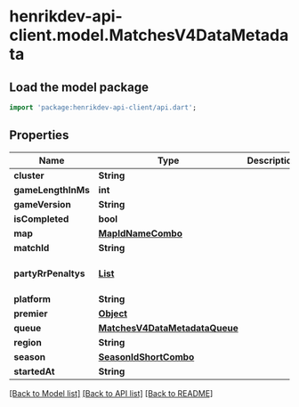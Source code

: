 # henrikdev-api-client.model.MatchesV4DataMetadata

## Load the model package
```dart
import 'package:henrikdev-api-client/api.dart';
```

## Properties
Name | Type | Description | Notes
------------ | ------------- | ------------- | -------------
**cluster** | **String** |  | [optional] 
**gameLengthInMs** | **int** |  | 
**gameVersion** | **String** |  | 
**isCompleted** | **bool** |  | 
**map** | [**MapIdNameCombo**](MapIdNameCombo.md) |  | 
**matchId** | **String** |  | 
**partyRrPenaltys** | [**List<MatchesV4DataMetadataPartyRRPenalty>**](MatchesV4DataMetadataPartyRRPenalty.md) |  | [default to const []]
**platform** | **String** |  | 
**premier** | [**Object**](.md) |  | [optional] 
**queue** | [**MatchesV4DataMetadataQueue**](MatchesV4DataMetadataQueue.md) |  | 
**region** | **String** |  | [optional] 
**season** | [**SeasonIdShortCombo**](SeasonIdShortCombo.md) |  | 
**startedAt** | **String** |  | 

[[Back to Model list]](../README.md#documentation-for-models) [[Back to API list]](../README.md#documentation-for-api-endpoints) [[Back to README]](../README.md)


